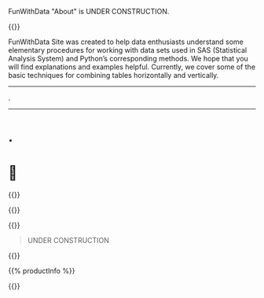 FunWithData "About" is UNDER CONSTRUCTION.

{{<divider>}}

FunWithData Site was created to help data enthusiasts understand some elementary procedures for working with data sets used in SAS (Statistical Analysis System) and Python’s corresponding methods. We hope that you will find explanations and examples helpful. Currently, we cover some of the basic techniques for combining tables horizontally and vertically.

***
.
___
.
===
&#X1F680;
====

{{<divider>}}


{{<youtube id="nLAVanlu5js">}}

{{<divider>}}

 > UNDER CONSTRUCTION

{{<divider>}}



{{% productInfo %}}



{{<divider>}}